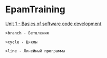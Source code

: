 # EpamTraining

[Unit 1 - Basics of software code development](https://github.com/liakhauPavel1991/EpamTraining/tree/master/src)

    >branch - Ветвления

    >cycle - Циклы

    >line - Линейный программы
